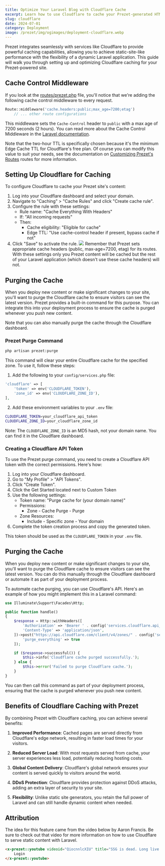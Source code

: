 ```yaml
---
title: Optimize Your Laravel Blog with Cloudflare Cache
excerpt: Learn how to use Cloudflare to cache your Prezet-generated HTML pages for improved performance.
slug: cloudflare
date: 2024-07-01
category: Deployment
image: /prezet/img/ogimages/deployment-cloudflare.webp
---
```


Prezet integrates seamlessly with services like Cloudflare to provide powerful caching capabilities, allowing you to achieve static-site-like performance with the flexibility of a dynamic Laravel application. This guide will walk you through setting up and optimizing Cloudflare caching for your Prezet-powered site.

## Cache Control Middleware

If you look at the [routes/prezet.php](https://github.com/benbjurstrom/prezet/blob/main/routes/prezet.php) file, you'll notice that we're adding the following cache control middleware to every request.

```php
Route::middleware('cache.headers:public;max_age=7200;etag')
    // ... other route configurations
```

This middleware sets the `Cache-Control` header to `public` with a max age of 7200 seconds (2 hours). You can read more about the Cache Control Middleware in the [Laravel documentation](https://laravel.com/docs/responses#cache-control-middleware).

Note that the two-hour TTL is specifically chosen because it's the minimum Edge Cache TTL for Cloudflare's free plan. Of course you can modify this value to suit your needs, see the documentation on [Customizing Prezet's Routes](/customize/routes) routes for more information.

## Setting Up Cloudflare for Caching

To configure Cloudflare to cache your Prezet site's content:

1. Log into your Cloudflare dashboard and select your domain.
2. Navigate to "Caching" > "Cache Rules" and click "Create cache rule".
3. Configure the rule with these settings:
    - Rule name: "Cache Everything With Headers"
    - If: "All incoming requests"
    - Then:
        - Cache eligibility: "Eligible for cache"
        - Edge TTL: "Use cache-control header if present, bypass cache if not"
4. Click "Save" to activate the rule.
![](cloudflare-20240731172637050.webp)
Remember that Prezet sets appropriate cache headers (public, max-age=7200, etag) for its routes. With these settings only you Prezet content will be cached but the rest of your Laravel application (which doesn't use these cache headers) will not.

## Purging the Cache

When you deploy new content or make significant changes to your site, you'll want to purge the Cloudflare cache to ensure visitors can see the latest version. Prezet provides a built-in command for this purpose. You can integrate this into your deployment process to ensure the cache is purged whenever you push new content. 

Note that you can also manually purge the cache through the Cloudflare dashboard.

### Prezet Purge Command

```bash
php artisan prezet:purge
```

This command will clear your entire Cloudflare cache for the specified zone. To use it, follow these steps:

1. Add the following to your `config/services.php` file:

```php
'cloudflare' => [
    'token' => env('CLOUDFLARE_TOKEN'),
    'zone_id' => env('CLOUDFLARE_ZONE_ID'),
],
```

2. Add these environment variables to your `.env` file:

```bash
CLOUDFLARE_TOKEN=your_cloudflare_api_token
CLOUDFLARE_ZONE_ID=your_cloudflare_zone_id
```

Note: The `CLOUDFLARE_ZONE_ID` is an MD5 hash, not your domain name. You can find it in the Cloudflare dashboard.


### Creating a Cloudflare API Token

To use the Prezet purge command, you need to create a Cloudflare API token with the correct permissions. Here's how:

1. Log into your Cloudflare dashboard.
2. Go to "My Profile" > "API Tokens".
3. Click "Create Token".
4. Click the Get Started located next to Custom Token
5. Use the following settings:
    - Token name: "Purge cache for (your domain name)"
    - Permissions:
        - Zone - Cache Purge - Purge
    - Zone Resources:
        - Include - Specific zone - Your domain
6. Complete the token creation process and copy the generated token.

This token should be used as the `CLOUDFLARE_TOKEN` in your `.env` file.


## Purging the Cache

When you deploy new content or make significant changes to your site, you'll want to purge the Cloudflare cache to ensure visitors can see the latest version. You can do this manually through the Cloudflare dashboard or automate it as part of your deployment process.

To automate cache purging, you can use Cloudflare's API. Here's an example of how you might implement this in a Laravel command:

```php
use Illuminate\Support\Facades\Http;

public function handle()
{
    $response = Http::withHeaders([
        'Authorization' => 'Bearer ' . config('services.cloudflare.api_token'),
        'Content-Type' => 'application/json',
    ])->post("https://api.cloudflare.com/client/v4/zones/" . config('services.cloudflare.zone_id') . "/purge_cache", [
        'purge_everything' => true
    ]);

    if ($response->successful()) {
        $this->info('Cloudflare cache purged successfully.');
    } else {
        $this->error('Failed to purge Cloudflare cache.');
    }
}
```

You can then call this command as part of your deployment process, ensuring that the cache is purged whenever you push new content.

## Benefits of Cloudflare Caching with Prezet

By combining Prezet with Cloudflare caching, you can achieve several benefits:

1. **Improved Performance**: Cached pages are served directly from Cloudflare's edge network, resulting in faster load times for your visitors.

2. **Reduced Server Load**: With most requests served from cache, your server experiences less load, potentially reducing hosting costs.

3. **Global Content Delivery**: Cloudflare's global network ensures your content is served quickly to visitors around the world.

4. **DDoS Protection**: Cloudflare provides protection against DDoS attacks, adding an extra layer of security to your site.

5. **Flexibility**: Unlike static site generators, you retain the full power of Laravel and can still handle dynamic content when needed.

## Attribution
The idea for this feature came from the video below by Aaron Francis. Be sure to check out that video for more information on how to use Cloudflare to serve static content with Laravel.

```html +parse
<x-prezet::youtube videoid="QiocnnlcXIU" title="SSG is dead. Long live cache." date="2023-11-08T12:00:00+08:00">
    Login
</x-prezet::youtube>
```
